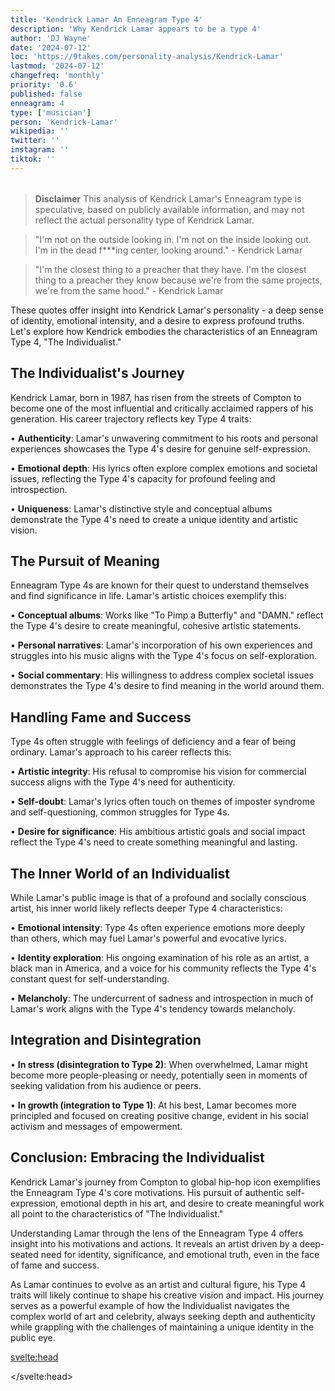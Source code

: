 ```yaml
---
title: 'Kendrick Lamar An Enneagram Type 4'
description: 'Why Kendrick Lamar appears to be a type 4'
author: 'DJ Wayne'
date: '2024-07-12'
loc: 'https://9takes.com/personality-analysis/Kendrick-Lamar'
lastmod: '2024-07-12'
changefreq: 'monthly'
priority: '0.6'
published: false
enneagram: 4
type: ['musician']
person: 'Kendrick-Lamar'
wikipedia: ''
twitter: ''
instagram: ''
tiktok: ''
---
```


<!--
    childhood and upbringing
    first big success
    style habits and quirks that relate to their personality type
    stressful moments in their life and how they handled them
    comfort- moments in their life where they are doing well and killing it
-->
<!-- // keywords:  -->

<script>
	// import  PopCard  from "$lib/components/atoms/PopCard.svelte";
import BlogPurpose from '$lib/components/blog/BlogPurpose.svelte'
</script>

<div
	style="display: flex;
    justify-content: center;
    margin: 1rem 0;
	"
>
	<!-- <PopCard
		image={`/types/4s/${'Kendrick-Lamar'}.webp`}
		enneagramType={4}
		showIcon={false}
		displayText="Kendrick Lamar"
		subtext=""
	/> -->
</div>

> **Disclaimer** This analysis of Kendrick Lamar's Enneagram type is speculative, based on publicly available information, and may not reflect the actual personality type of Kendrick Lamar.

<p class="firstLetter"></p>

> "I'm not on the outside looking in. I'm not on the inside looking out. I'm in the dead f\*\*\*ing center, looking around." - Kendrick Lamar

> "I'm the closest thing to a preacher that they have. I'm the closest thing to a preacher they know because we're from the same projects, we're from the same hood." - Kendrick Lamar

These quotes offer insight into Kendrick Lamar's personality - a deep sense of identity, emotional intensity, and a desire to express profound truths. Let's explore how Kendrick embodies the characteristics of an Enneagram Type 4, "The Individualist."

## The Individualist's Journey

Kendrick Lamar, born in 1987, has risen from the streets of Compton to become one of the most influential and critically acclaimed rappers of his generation. His career trajectory reflects key Type 4 traits:

• **Authenticity**: Lamar's unwavering commitment to his roots and personal experiences showcases the Type 4's desire for genuine self-expression.

• **Emotional depth**: His lyrics often explore complex emotions and societal issues, reflecting the Type 4's capacity for profound feeling and introspection.

• **Uniqueness**: Lamar's distinctive style and conceptual albums demonstrate the Type 4's need to create a unique identity and artistic vision.

## The Pursuit of Meaning

Enneagram Type 4s are known for their quest to understand themselves and find significance in life. Lamar's artistic choices exemplify this:

• **Conceptual albums**: Works like "To Pimp a Butterfly" and "DAMN." reflect the Type 4's desire to create meaningful, cohesive artistic statements.

• **Personal narratives**: Lamar's incorporation of his own experiences and struggles into his music aligns with the Type 4's focus on self-exploration.

• **Social commentary**: His willingness to address complex societal issues demonstrates the Type 4's desire to find meaning in the world around them.

## Handling Fame and Success

Type 4s often struggle with feelings of deficiency and a fear of being ordinary. Lamar's approach to his career reflects this:

• **Artistic integrity**: His refusal to compromise his vision for commercial success aligns with the Type 4's need for authenticity.

• **Self-doubt**: Lamar's lyrics often touch on themes of imposter syndrome and self-questioning, common struggles for Type 4s.

• **Desire for significance**: His ambitious artistic goals and social impact reflect the Type 4's need to create something meaningful and lasting.

## The Inner World of an Individualist

While Lamar's public image is that of a profound and socially conscious artist, his inner world likely reflects deeper Type 4 characteristics:

• **Emotional intensity**: Type 4s often experience emotions more deeply than others, which may fuel Lamar's powerful and evocative lyrics.

• **Identity exploration**: His ongoing examination of his role as an artist, a black man in America, and a voice for his community reflects the Type 4's constant quest for self-understanding.

• **Melancholy**: The undercurrent of sadness and introspection in much of Lamar's work aligns with the Type 4's tendency towards melancholy.

## Integration and Disintegration

• **In stress (disintegration to Type 2)**: When overwhelmed, Lamar might become more people-pleasing or needy, potentially seen in moments of seeking validation from his audience or peers.

• **In growth (integration to Type 1)**: At his best, Lamar becomes more principled and focused on creating positive change, evident in his social activism and messages of empowerment.

## Conclusion: Embracing the Individualist

Kendrick Lamar's journey from Compton to global hip-hop icon exemplifies the Enneagram Type 4's core motivations. His pursuit of authentic self-expression, emotional depth in his art, and desire to create meaningful work all point to the characteristics of "The Individualist."

Understanding Lamar through the lens of the Enneagram Type 4 offers insight into his motivations and actions. It reveals an artist driven by a deep-seated need for identity, significance, and emotional truth, even in the face of fame and success.

As Lamar continues to evolve as an artist and cultural figure, his Type 4 traits will likely continue to shape his creative vision and impact. His journey serves as a powerful example of how the Individualist navigates the complex world of art and celebrity, always seeking depth and authenticity while grappling with the challenges of maintaining a unique identity in the public eye.

<svelte:head>

<script type="application/ld+json">

</script>

</svelte:head>

<style lang="scss"></style>
